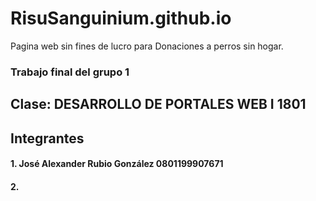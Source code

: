 # RisuSanguinium.github.io
Pagina web sin fines de lucro para Donaciones a perros sin hogar.
### Trabajo final del grupo 1
## Clase: DESARROLLO DE PORTALES WEB I 1801
## Integrantes
#### 1. José Alexander Rubio González 0801199907671
#### 2. 
